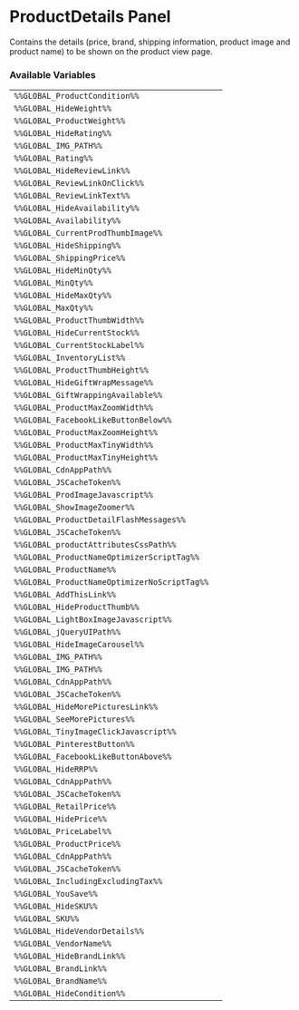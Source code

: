 # ProductDetails Panel

Contains the details (price, brand, shipping information, product image and product name) to be shown on the product view page.

### Available Variables
|||
|---|---|
| `%%GLOBAL_ProductCondition%%` |
| `%%GLOBAL_HideWeight%%` |
| `%%GLOBAL_ProductWeight%%` |
| `%%GLOBAL_HideRating%%` |
| `%%GLOBAL_IMG_PATH%%` |
| `%%GLOBAL_Rating%%` |
| `%%GLOBAL_HideReviewLink%%` |
| `%%GLOBAL_ReviewLinkOnClick%%` |
| `%%GLOBAL_ReviewLinkText%%` |
| `%%GLOBAL_HideAvailability%%` |
| `%%GLOBAL_Availability%%` |
| `%%GLOBAL_CurrentProdThumbImage%%` |
| `%%GLOBAL_HideShipping%%` |
| `%%GLOBAL_ShippingPrice%%` |
| `%%GLOBAL_HideMinQty%%` |
| `%%GLOBAL_MinQty%%` |
| `%%GLOBAL_HideMaxQty%%` |
| `%%GLOBAL_MaxQty%%` |
| `%%GLOBAL_ProductThumbWidth%%` |
| `%%GLOBAL_HideCurrentStock%%` |
| `%%GLOBAL_CurrentStockLabel%%` |
| `%%GLOBAL_InventoryList%%` |
| `%%GLOBAL_ProductThumbHeight%%` |
| `%%GLOBAL_HideGiftWrapMessage%%` |
| `%%GLOBAL_GiftWrappingAvailable%%` |
| `%%GLOBAL_ProductMaxZoomWidth%%` |
| `%%GLOBAL_FacebookLikeButtonBelow%%` |
| `%%GLOBAL_ProductMaxZoomHeight%%` |
| `%%GLOBAL_ProductMaxTinyWidth%%` |
| `%%GLOBAL_ProductMaxTinyHeight%%` |
| `%%GLOBAL_CdnAppPath%%` |
| `%%GLOBAL_JSCacheToken%%` |
| `%%GLOBAL_ProdImageJavascript%%` |
| `%%GLOBAL_ShowImageZoomer%%` |
| `%%GLOBAL_ProductDetailFlashMessages%%` |
| `%%GLOBAL_JSCacheToken%%` |
| `%%GLOBAL_productAttributesCssPath%%` |
| `%%GLOBAL_ProductNameOptimizerScriptTag%%` |
| `%%GLOBAL_ProductName%%` |
| `%%GLOBAL_ProductNameOptimizerNoScriptTag%%` |
| `%%GLOBAL_AddThisLink%%` |
| `%%GLOBAL_HideProductThumb%%` |
| `%%GLOBAL_LightBoxImageJavascript%%` |
| `%%GLOBAL_jQueryUIPath%%` |
| `%%GLOBAL_HideImageCarousel%%` |
| `%%GLOBAL_IMG_PATH%%` |
| `%%GLOBAL_IMG_PATH%%` |
| `%%GLOBAL_CdnAppPath%%` |
| `%%GLOBAL_JSCacheToken%%` |
| `%%GLOBAL_HideMorePicturesLink%%` |
| `%%GLOBAL_SeeMorePictures%%` |
| `%%GLOBAL_TinyImageClickJavascript%%` |
| `%%GLOBAL_PinterestButton%%` |
| `%%GLOBAL_FacebookLikeButtonAbove%%` |
| `%%GLOBAL_HideRRP%%` |
| `%%GLOBAL_CdnAppPath%%` |
| `%%GLOBAL_JSCacheToken%%` |
| `%%GLOBAL_RetailPrice%%` |
| `%%GLOBAL_HidePrice%%` |
| `%%GLOBAL_PriceLabel%%` |
| `%%GLOBAL_ProductPrice%%` |
| `%%GLOBAL_CdnAppPath%%` |
| `%%GLOBAL_JSCacheToken%%` |
| `%%GLOBAL_IncludingExcludingTax%%` |
| `%%GLOBAL_YouSave%%` |
| `%%GLOBAL_HideSKU%%` |
| `%%GLOBAL_SKU%%` |
| `%%GLOBAL_HideVendorDetails%%` |
| `%%GLOBAL_VendorName%%` |
| `%%GLOBAL_HideBrandLink%%` |
| `%%GLOBAL_BrandLink%%` |
| `%%GLOBAL_BrandName%%` |
| `%%GLOBAL_HideCondition%%` |
